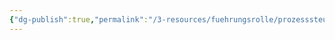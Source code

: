 ```yaml
---
{"dg-publish":true,"permalink":"/3-resources/fuehrungsrolle/prozesssteuerung/kanban/betrieb-und-koordinierung/","created":"2024-04-10T15:23:46.000+02:00","updated":"2024-04-14T16:09:37.664+02:00"}
---
```


